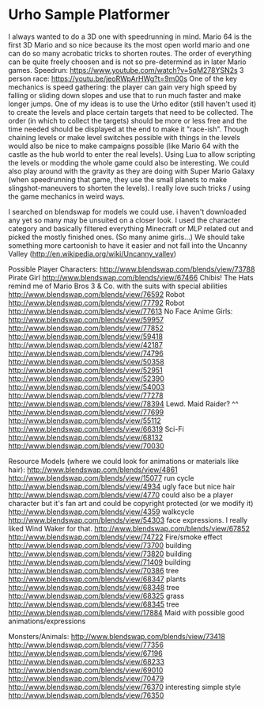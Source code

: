 # Urho Sample Platformer

I always wanted to do a 3D one with speedrunning in mind. Mario 64 is the first 3D Mario and so nice because its the most open world mario and one can do so many acrobatic tricks to shorten routes. The order of everything can be quite freely choosen and is not so pre-determind as in later Mario games.
Speedrun: https://www.youtube.com/watch?v=5qM278YSN2s
3 person race: https://youtu.be/jeoRWpArHWg?t=9m00s
One of the key mechanics is speed gathering: the player can gain very high speed by falling or sliding down slopes and use that to run much faster and make longer jumps.
One of my ideas is to use the Urho editor (still haven't used it) to create the levels and place certain targets that need to be collected. The order (in which to collect the targets) should be more or less free and the time needed should be displayed at the end to make it "race-ish". Though chaining levels or make level switches possible with things in the levels would also be nice to make campaigns possible (like Mario 64 with the castle as the hub world to enter the real levels). Using Lua to allow scripting the levels or modding the whole game could also be interesting. We could also play around with the gravity as they are doing with Super Mario Galaxy (when speedrunning that game, they use the small planets to make slingshot-maneuvers to shorten the levels). I really love such tricks / using the game mechanics in weird ways.

I searched on blendswap for models we could use. i haven't downloaded any yet so many may be unsuited on a closer look. I used the character category and basically filtered everything Minecraft or MLP related out and picked the mostly finished ones. (So many anime girls...)
We should take something more cartoonish to have it easier and not fall into the Uncanny Valley (http://en.wikipedia.org/wiki/Uncanny_valley)

Possible Player Characters:
http://www.blendswap.com/blends/view/73788 Pirate Girl
http://www.blendswap.com/blends/view/67466 Chibis! The Hats remind me of Mario Bros 3 & Co. with the suits with special abilities
http://www.blendswap.com/blends/view/76592 Robot
http://www.blendswap.com/blends/view/77792 Robot
http://www.blendswap.com/blends/view/77613 No Face
Anime Girls:
http://www.blendswap.com/blends/view/59957
http://www.blendswap.com/blends/view/77852  
http://www.blendswap.com/blends/view/59418
http://www.blendswap.com/blends/view/42187
http://www.blendswap.com/blends/view/74796
http://www.blendswap.com/blends/view/50358
http://www.blendswap.com/blends/view/52951
http://www.blendswap.com/blends/view/52390
http://www.blendswap.com/blends/view/54003
http://www.blendswap.com/blends/view/77278
http://www.blendswap.com/blends/view/78394 Lewd. Maid Raider? ^^
http://www.blendswap.com/blends/view/77699
http://www.blendswap.com/blends/view/55112
http://www.blendswap.com/blends/view/66319 Sci-Fi
http://www.blendswap.com/blends/view/68132
http://www.blendswap.com/blends/view/70030

Resource Models (where we could look for animations or materials like hair):
http://www.blendswap.com/blends/view/4861
http://www.blendswap.com/blends/view/15077 run cycle
http://www.blendswap.com/blends/view/4934 ugly face but nice hair
http://www.blendswap.com/blends/view/4770 could also be a player character but it's fan art and could be copyright protected (or we modify it)
http://www.blendswap.com/blends/view/4359 walkcycle
http://www.blendswap.com/blends/view/54303 face expressions. I really liked Wind Waker for that.
http://www.blendswap.com/blends/view/67852
http://www.blendswap.com/blends/view/74722 Fire/smoke effect
http://www.blendswap.com/blends/view/73700 building
http://www.blendswap.com/blends/view/73820 building
http://www.blendswap.com/blends/view/71409 building
http://www.blendswap.com/blends/view/70386 tree
http://www.blendswap.com/blends/view/68347 plants
http://www.blendswap.com/blends/view/68348 tree
http://www.blendswap.com/blends/view/68325 grass
http://www.blendswap.com/blends/view/68345 tree
http://www.blendswap.com/blends/view/17884 Maid with possible good animations/expressions

Monsters/Animals:
http://www.blendswap.com/blends/view/73418
http://www.blendswap.com/blends/view/77356
http://www.blendswap.com/blends/view/67196
http://www.blendswap.com/blends/view/68233
http://www.blendswap.com/blends/view/69010
http://www.blendswap.com/blends/view/70479
http://www.blendswap.com/blends/view/76370 interesting simple style
http://www.blendswap.com/blends/view/76350
